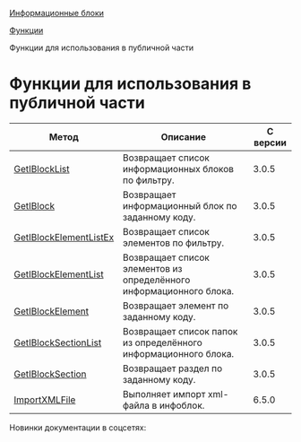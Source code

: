 [Информационные блоки](/api_help/iblock/index.php)

[Функции](/api_help/iblock/functions/index.php)

Функции для использования в публичной части

Функции для использования в публичной части
===========================================

| Метод | Описание | С версии |
| --- | --- | --- |
| [GetIBlockList](/api_help/iblock/functions/getiblocklist.php) | Возвращает список информационных блоков по фильтру. | 3.0.5 |
| [GetIBlock](/api_help/iblock/functions/getiblock.php) | Возвращает информационный блок по заданному коду. | 3.0.5 |
| [GetIBlockElementListEx](/api_help/iblock/functions/getiblockelementlistex.php) | Возвращает список элементов по фильтру. | 3.0.5 |
| [GetIBlockElementList](/api_help/iblock/functions/getiblockelementlist.php) | Возвращает список элементов из определённого информационного блока. | 3.0.5 |
| [GetIBlockElement](/api_help/iblock/functions/getiblockelement.php) | Возвращает элемент по заданному коду. | 3.0.5 |
| [GetIBlockSectionList](/api_help/iblock/functions/getiblocksectionlist.php) | Возвращает список папок из определённого информационного блока. | 3.0.5 |
| [GetIBlockSection](/api_help/iblock/functions/getiblocksection.php) | Возвращает раздел по заданному коду. | 3.0.5 |
| [ImportXMLFile](/api_help/iblock/functions/importxmlfile.php) | Выполняет импорт xml-файла в инфоблок. | 6.5.0 |

Новинки документации в соцсетях: